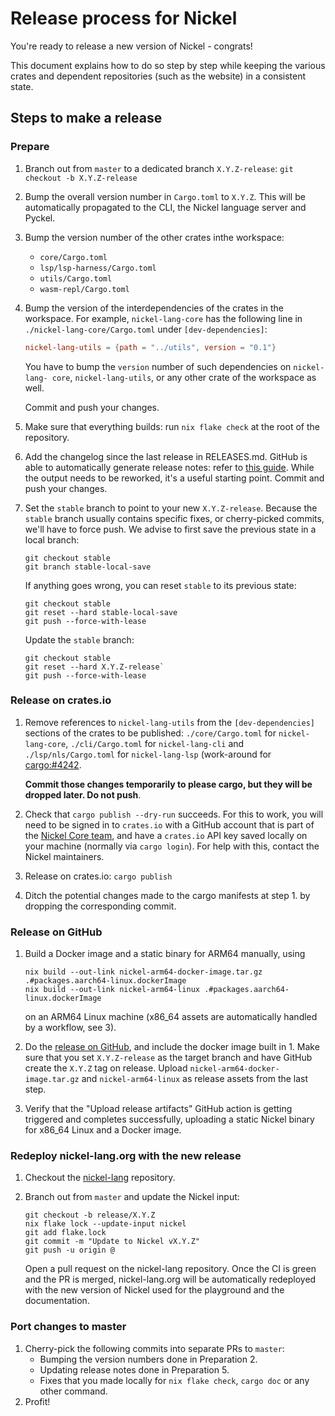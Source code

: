 # Release process for Nickel

You're ready to release a new version of Nickel - congrats!

This document explains how to do so step by step while keeping the various
crates and dependent repositories (such as the website) in a consistent state.

## Steps to make a release

### Prepare

1. Branch out from `master` to a dedicated branch `X.Y.Z-release`:
   `git checkout -b X.Y.Z-release`
2. Bump the overall version number in `Cargo.toml` to `X.Y.Z`. This will be
   automatically propagated to the CLI, the Nickel language server and Pyckel.
3. Bump the version number of the other crates inthe workspace:
   - `core/Cargo.toml`
   - `lsp/lsp-harness/Cargo.toml`
   - `utils/Cargo.toml`
   - `wasm-repl/Cargo.toml`
4. Bump the version of the interdependencies of the crates in the workspace. For
    example, `nickel-lang-core` has the following line in
   `./nickel-lang-core/Cargo.toml` under `[dev-dependencies]`:

   ```toml
   nickel-lang-utils = {path = "../utils", version = "0.1"}
   ```

   You have to bump the `version` number of such dependencies on `nickel-lang-
   core`, `nickel-lang-utils`, or any other crate of the workspace as well.

   Commit and push your changes.
5. Make sure that everything builds: run `nix flake check` at the root of the
   repository.
6. Add the changelog since the last release in RELEASES.md. GitHub is able to
   automatically generate release notes: refer to [this
   guide](https://docs.github.com/en/repositories/releasing-projects-on-github/automatically-generated-release-notes).
   While the output needs to be reworked, it's a useful starting point. Commit
   and push your changes.
7. Set the `stable` branch to point to your new `X.Y.Z-release`. Because the
   `stable` branch usually contains specific fixes, or cherry-picked commits,
   we'll have to force push. We advise to first save the previous state in a
   local branch:

   ```console
   git checkout stable
   git branch stable-local-save
   ```

   If anything goes wrong, you can reset `stable` to its previous state:

   ```console
   git checkout stable
   git reset --hard stable-local-save
   git push --force-with-lease
   ```

   Update the `stable` branch:

   ```console
   git checkout stable
   git reset --hard X.Y.Z-release`
   git push --force-with-lease
   ```

### Release on crates.io

1. Remove references to `nickel-lang-utils` from the `[dev-dependencies]`
   sections of the crates to be published: `./core/Cargo.toml` for
   `nickel-lang-core`, `./cli/Cargo.toml` for `nickel-lang-cli` and
   `./lsp/nls/Cargo.toml` for `nickel-lang-lsp` (work-around for
   [cargo:#4242](https://github.com/rust-lang/cargo/issues/4242).

   **Commit those changes temporarily to please cargo, but they will be
   dropped later. Do not push**.
2. Check that `cargo publish --dry-run` succeeds. For this to work, you will
   need to be signed in to `crates.io` with a GitHub account that is part of
   the [Nickel Core team](https://github.com/orgs/nickel-lang/teams/core),
   and have a `crates.io` API key saved locally on your machine (normally
   via `cargo login`). For help with this, contact the Nickel maintainers.
3. Release on crates.io: `cargo publish`
4. Ditch the potential changes made to the cargo manifests at step 1. by
   dropping the corresponding commit.

### Release on GitHub

1. Build a Docker image and a static binary for ARM64 manually, using

   ```console
   nix build --out-link nickel-arm64-docker-image.tar.gz .#packages.aarch64-linux.dockerImage
   nix build --out-link nickel-arm64-linux .#packages.aarch64-linux.dockerImage
   ```

   on an ARM64 Linux machine (x86_64 assets are automatically handled by a
   workflow, see 3).

2. Do the [release on
   GitHub](https://docs.github.com/en/repositories/releasing-projects-on-github/managing-releases-in-a-repository),
   and include the docker image built in 1. Make sure that you set `X.Y.Z-release`
   as the target branch and have GitHub create the `X.Y.Z` tag on release.
   Upload `nickel-arm64-docker-image.tar.gz` and `nickel-arm64-linux` as release
   assets from the last step.

3. Verify that the "Upload release artifacts" GitHub action is getting triggered
   and completes successfully, uploading a static Nickel binary for x86_64 Linux
   and a Docker image.

### Redeploy nickel-lang.org with the new release

1. Checkout the [nickel-lang](https://github.com/tweag/nickel-lang.org/)
   repository.
2. Branch out from `master` and update the Nickel input:

   ```console
   git checkout -b release/X.Y.Z
   nix flake lock --update-input nickel
   git add flake.lock
   git commit -m "Update to Nickel vX.Y.Z"
   git push -u origin @
   ```

   Open a pull request on the nickel-lang repository. Once the CI is green and
   the PR is merged, nickel-lang.org will be automatically redeployed with the
   new version of Nickel used for the playground and the documentation.

### Port changes to master

1. Cherry-pick the following commits into separate PRs to `master`:
     - Bumping the version numbers done in Preparation 2.
     - Updating release notes done in Preparation 5.
     - Fixes that you made locally for `nix flake check`, `cargo
       doc` or any other command.
2. Profit!
